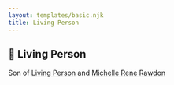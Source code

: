 ```yaml
---
layout: templates/basic.njk
title: Living Person
---
```

## 🔵 Living Person

Son of [Living Person](/people/6/61327281) and [Michelle Rene Rawdon](/people/1/18373170)
